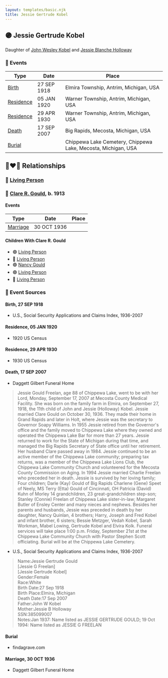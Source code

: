 ```yaml
---
layout: templates/basic.njk
title: Jessie Gertrude Kobel
---
```

## 🟣 Jessie Gertrude Kobel

Daughter of [John Wesley Kobel](/people/2/24649136) and [Jessie Blanche Holloway](/people/2/29242864)

### 📆 Events

Type | Date | Place
------ | ------ | ------
[Birth](#event-17043284-5ccc-47ad-8155-1cf3206f20c9) | 27 SEP 1918 | Elmira Township, Antrim, Michigan, USA
[Residence](#event-28c9d840-c50f-449f-89d6-6b857fb6ecd2) | 05 JAN 1920 | Warner Township, Antrim, Michigan, USA
[Residence](#event-48aeacae-db93-4562-a6a1-ac8ace864797) | 29 APR 1930 | Warner Township, Antrim, Michigan, USA
[Death](#event-716d8c6b-384c-4efe-b5c5-b5e352d3d597) | 17 SEP 2007 | Big Rapids, Mecosta, Michigan, USA
[Burial](#event-6fdc8d24-18bb-4548-9fdf-d690c49f2f6f) |  | Chippewa Lake Cemetery, Chippewa Lake, Mecosta, Michigan, USA

## 👩‍❤️‍👨 Relationships

### 🔵 [Living Person](/people/9/96182747)

### 🔵 [Clare R. Gould](/people/5/58654048), b. 1913

#### Events

Type | Date | Place
------ | ------ | ------
[Marriage](#event-aec92e8e-3f21-4354-ad29-c3c38229fe62) | 30 OCT 1936 |
#### Children With Clare R. Gould
* 🟣 [Living Person](/people/3/33132669)
* 🔵 [Living Person](/people/5/53259826)
* 🟣 [Nancy Gould](/people/9/97367694)
* 🟣 [Living Person](/people/8/89432224)
* 🔵 [Living Person](/people/7/70072800)
### 📰 Event Sources

#### <a id="event-17043284-5ccc-47ad-8155-1cf3206f20c9"></a> Birth, 27 SEP 1918
* U.S., Social Security Applications and Claims Index, 1936-2007

#### <a id="event-28c9d840-c50f-449f-89d6-6b857fb6ecd2"></a> Residence, 05 JAN 1920
* 1920 US Census

#### <a id="event-48aeacae-db93-4562-a6a1-ac8ace864797"></a> Residence, 29 APR 1930
* 1930 US Census

#### <a id="event-716d8c6b-384c-4efe-b5c5-b5e352d3d597"></a> Death, 17 SEP 2007
* Daggett Gilbert Funeral Home
>   
  > Jessie Gould Freelan, age 88 of Chippewa Lake, went to be with her Lord, Monday, September 17, 2007 at Mecosta County Medical Facility. She was born on the family farm in Elmira, on September 27, 1918, the 11th child of John and Jessie (Holloway) Kobel. Jessie married Clare Gould on October 30, 1936. They made their home in Grand Rapids and later in Holt, where Jessie was the secretary to Governor Soapy Williams. In 1955 Jessie retired from the Governor's office and the family moved to Chippewa Lake where they owned and operated the Chippewa Lake Bar for more than 27 years. Jessie returned to work for the State of Michigan during that time, and managed the Big Rapids Secretary of State office until her retirement. Her husband Clare passed away in 1984. Jessie continued to be an active member of the Chippewa Lake community; preparing tax returns, was a member of the Chippewa Lake Lions Club, the Chippewa Lake Community Church and volunteered for the Mecosta County Commission on Aging. In 1994 Jessie married Charlie Freelan who preceded her in death. Jessie is survived by her loving family; Four children; Darle (Kay) Gould of Big Rapids Charlene (Gene) Speet of Neely, MS Terry (Etta) Gould of Cincinnati, OH Patricia (David) Kuhn of Morley 14 grandchildren, 23 great-grandchildren step-son; Stanley (Connie) Freelan of Chippewa Lake sister-in-law; Margaret Butler of Ensley Center and many nieces and nephews. Besides her parents and husbands, Jessie was preceded in death by her daughter, Nancy Quinlan, 4 brothers; Harry, Joseph and Fred Kobel and infant brother, 6 sisters; Bessie Metzger, Vedah Kobel, Sarah Workman, Mabel Lowing, Gertrude Kobel and Elvira Kolk. Funeral services will take place 1:00 p.m. Friday, September 21st at the Chippewa Lake Community Church with Pastor Stephen Scott officiating. Burial will be at the Chippewa Lake Cemetery.
* U.S., Social Security Applications and Claims Index, 1936-2007
>   
  > Name:Jessie Gertrude Gould  
  > [Jessie G Freelan]   
  > [Jessie Gertrude Kobel]   
  > Gender:Female  
  > Race:White  
  > Birth Date:27 Sep 1918  
  > Birth Place:Elmira, Michigan  
  > Death Date:17 Sep 2007  
  > Father:John W Kobel  
  > Mother:Jessie B Holloway  
  > SSN:385099007  
  > Notes:Jan 1937: Name listed as JESSIE GERTRUDE GOULD; 19 Oct 1994: Name listed as JESSIE G FREELAN

#### <a id="event-6fdc8d24-18bb-4548-9fdf-d690c49f2f6f"></a> Burial
* findagrave.com
#### <a id="event-aec92e8e-3f21-4354-ad29-c3c38229fe62"></a> Marriage, 30 OCT 1936
* Daggett Gilbert Funeral Home
